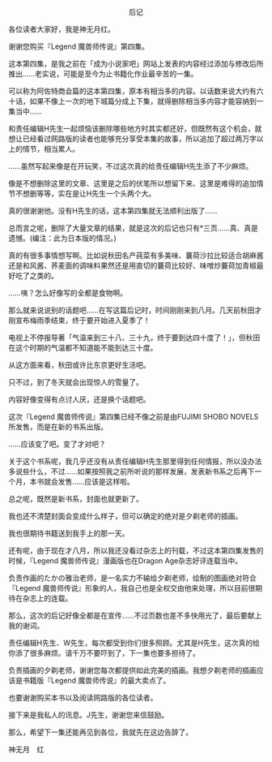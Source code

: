 <p align="center">后记</p>

各位读者大家好，我是神无月红。

谢谢您购买『Legend 魔兽师传说』第四集。

这本第四集，是我之前在「成为小说家吧」网站上发表的内容经过添加与修改后所推出……老实说，可能是至今为止书籍化作业最辛苦的一集。

可以称为阿佐特商会篇的这本第四集，原本有相当多的内容。以话数来说大约有六十话，如果不像上一次的地下城篇分成上下集，就得删除相当多内容才能容纳到一集当中……

和责任编辑H先生一起烦恼该删除哪些地方时其实都还好，但既然有这个机会，就想让已经看过网路版的读者也能够充分享受本集的故事，所以追加了超过两万字以上的情节，相当累人。

……虽然写起来像是在开玩笑，不过这次真的给责任编辑H先生添了不少麻烦。

像是不想删除这里的文章、这里是之后的伏笔所以想留下来、这里是难得的追加情节不想删等等，实在是让H先生一个头两个大。

真的很谢谢他。没有H先生的话，这本第四集就无法顺利出版了……

总而言之呢，删除了大量文章的结果，就是这次的后记也只有*三页……真、真是遗憾。(编注：此为日本版的情况。)

真的有很多事情想写啊。比如说秋田名产莼菜有多美味、蘘荷沙拉比较适合胡麻酱还是和风酱、荞麦面的调味料果然还是用直切的蘘荷比较好、味噌炒蘘荷加青椒最好吃了之类的。

……咦？怎么好像写的全都是食物啊。

那么就来说说别的话题吧……在写这篇后记时，时间刚刚来到八月。几天前秋田才刚宣布梅雨季结束，终于要开始进入夏季了！

电视上不停报导著「气温来到三十八、三十九，终于要到达四十度了！」，但秋田在这个时期的气温都不知道能不能到达三十度。

从这方面来看，秋田或许比东京更好生活吧。

只不过，到了冬天就会出现惊人的雪量了。

内容好像变得有点讨人厌，还是换个话题吧。

这次『Legend 魔兽师传说』第四集已经不像之前是由FUJIMI SHOBO NOVELS所发售，而是在新的书系出版。

……应该变了吧。变了才对吧？

关于这个书系呢，我几乎还没有从责任编辑H先生那里得到任何情报，所以没办法多说些什么，不过……如果按照我之前所听说的那样发展，发表新书系之后再下一个月，本书就会发售……应该是这样啦。

总之呢，既然是新书系，封面也就更新了。

我也还不清楚封面会变成什么样子，但可以确定的绝对是夕剃老师的插画。

我也很期待书籍送到我手上的那一天。

还有呢，由于现在才八月，所以我还没看过杂志上的刊载，不过这本第四集发售的时候，『Legend 魔兽师传说』漫画版也在Dragon Age杂志好评连载当中。

负责作画的たかの雅治老师，是一名实力不输给夕剃老师，绘制的图画绝对符合『Legend 魔兽师传说』形象的人，我自己也是全权交由他来处理，所以目前很期待在杂志上的连载。

那么，这次的后记好像全都是在宣传……不过页数也差不多快用光了，最后要献上我的谢词。

责任编辑H先生、W先生，每次都受到你们很多照顾。尤其是H先生，这次真的给你添了很多麻烦。请千万不要吓到了，下一集也要多担待了。

负责插画的夕剃老师，谢谢您每次都提供如此完美的插画。我想夕剃老师的插画应该是书籍版『Legend 魔兽师传说』的最大卖点了。

也要谢谢购买本书以及阅读网路版的各位读者。

接下来是我私人的讯息。J先生，谢谢您来信鼓励。

那么，希望下一集还能再见到各位，我就先在这边告辞了。

神无月　红

